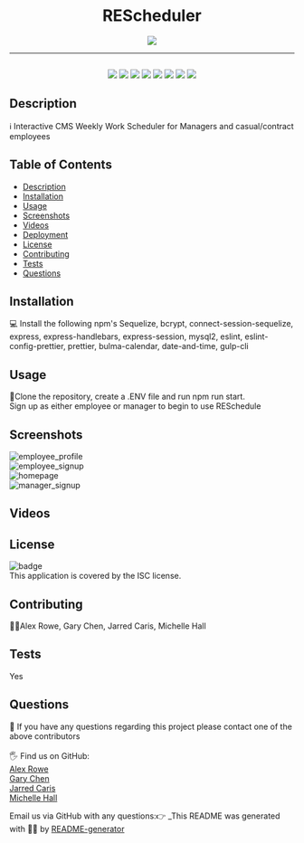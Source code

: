 
<h1 align="center">REScheduler</h1>
<p align="center">
    <img src="https://img.shields.io/github/repo-size/Jarred-Caris/RESchedule" />  
</p>
<hr>
<img scr = "https://img.shields.io/badge/license-MIT-brightgreen"/>
<p align="center">
    <img src="https://img.shields.io/badge/Javascript-yellow" />
    <img src="https://img.shields.io/badge/jQuery-blue"  />
    <img src="https://img.shields.io/badge/-node.js-green" />
    <img src="https://img.shields.io/badge/-express-red" >
     <img src="https://img.shields.io/badge/-mySQL-blue" >
      <img src="https://img.shields.io/badge/-bulma-calendar-purple" >
    <img src="https://img.shields.io/badge/-screencastify-lightgrey" />
    <img src="https://img.shields.io/badge/-json-orange" />
</p>
  

## Description
ℹ️ Interactive CMS Weekly Work Scheduler for Managers and casual/contract employees
## Table of Contents
- [Description](#description)
- [Installation](#installation)
- [Usage](#usage)
- [Screenshots](#screenshots)
- [Videos](#videos)
- [Deployment](#deployment)
- [License](#license)
- [Contributing](#contributing)
- [Tests](#tests)
- [Questions](#questions)
## Installation
💻 Install the following npm's Sequelize, bcrypt, connect-session-sequelize, express, express-handlebars, express-session, mysql2, eslint, eslint-config-prettier, prettier,
bulma-calendar, date-and-time, gulp-cli
## Usage
📖Clone the repository, create a .ENV file and run npm run start. <br>
Sign up as either employee or manager to begin to use RESchedule
## Screenshots
![employee_profile](https://user-images.githubusercontent.com/73085179/112922622-52f4fe00-9154-11eb-92b6-30b373acefe9.png)<br/>
![employee_signup](https://user-images.githubusercontent.com/73085179/112922631-57211b80-9154-11eb-8c6f-3baad1c458e8.png)<br/>
![homepage](https://user-images.githubusercontent.com/73085179/112922636-58eadf00-9154-11eb-9386-016aa68c7908.png)<br/>
![manager_signup](https://user-images.githubusercontent.com/73085179/112922640-5ab4a280-9154-11eb-95ef-833fb2db061c.png)<br/>

## Videos


## License
![badge](https://img.shields.io/badge/license-ISC-brightgreen)
<br />
This application is covered by the ISC license. 
## Contributing
🙋‍♀️Alex Rowe, Gary Chen, Jarred Caris, Michelle Hall
## Tests
 Yes
## Questions
🤔 If you have any questions regarding this project please contact one of the above contributors<br />
<br />
🖐️ Find us on GitHub:<br/>
<a href = "https://github.com/TopGek99">Alex Rowe</a><br/>
<a href = "https://github.com/GaryChen513">Gary Chen</a><br/>
<a href = "https://github.com/Jarred-Caris">Jarred Caris</a><br />
<a href = "https://github.com/Chelle77322">Michelle Hall</a><br />

 Email us via GitHub with any questions:👉 
_This README was generated with 🤸‍♀️ by [README-generator](https://github.com/Chelle77322/README-Generator)
    
